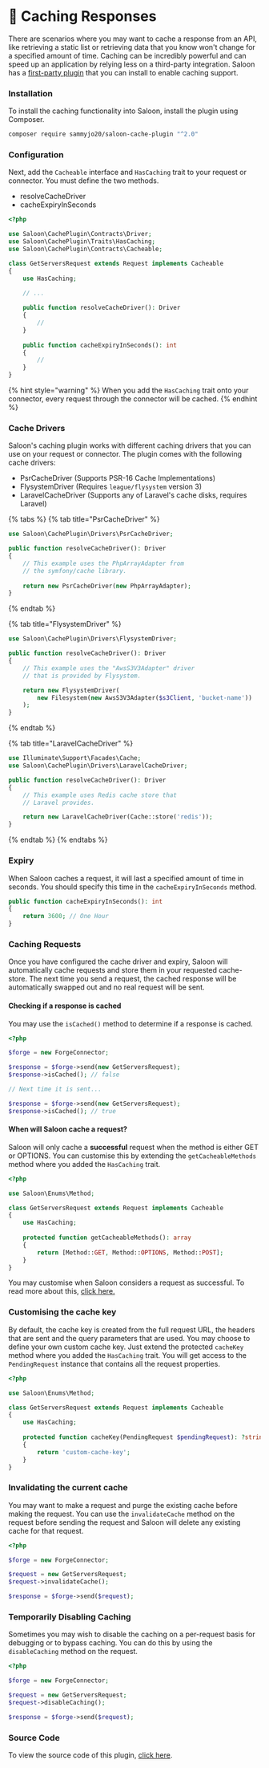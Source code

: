 # 🔁 Caching Responses

There are scenarios where you may want to cache a response from an API, like retrieving a static list or retrieving data that you know won't change for a specified amount of time. Caching can be incredibly powerful and can speed up an application by relying less on a third-party integration. Saloon has a [first-party plugin](https://github.com/Sammyjo20/saloon-cache-plugin) that you can install to enable caching support.&#x20;

### Installation

To install the caching functionality into Saloon, install the plugin using Composer.

```bash
composer require sammyjo20/saloon-cache-plugin "^2.0"
```

### Configuration

Next, add the `Cacheable`  interface and `HasCaching` trait to your request or connector. You must define the two methods.

* resolveCacheDriver
* cacheExpiryInSeconds

```php
<?php

use Saloon\CachePlugin\Contracts\Driver;
use Saloon\CachePlugin\Traits\HasCaching;
use Saloon\CachePlugin\Contracts\Cacheable;

class GetServersRequest extends Request implements Cacheable
{
    use HasCaching;

    // ...
    
    public function resolveCacheDriver(): Driver
    {
        //
    }
    
    public function cacheExpiryInSeconds(): int
    {
        //
    }
}
```

{% hint style="warning" %}
When you add the `HasCaching` trait onto your connector, every request through the connector will be cached.
{% endhint %}

### Cache Drivers

Saloon's caching plugin works with different caching drivers that you can use on your request or connector. The plugin comes with the following cache drivers:

* PsrCacheDriver (Supports PSR-16 Cache Implementations)
* FlysystemDriver (Requires `league/flysystem` version 3)
* LaravelCacheDriver (Supports any of Laravel's cache disks, requires Laravel)

{% tabs %}
{% tab title="PsrCacheDriver" %}
```php
use Saloon\CachePlugin\Drivers\PsrCacheDriver;

public function resolveCacheDriver(): Driver
{
    // This example uses the PhpArrayAdapter from 
    // the symfony/cache library.
    
    return new PsrCacheDriver(new PhpArrayAdapter);
}
```
{% endtab %}

{% tab title="FlysystemDriver" %}
```php
use Saloon\CachePlugin\Drivers\FlysystemDriver;

public function resolveCacheDriver(): Driver
{
    // This example uses the "AwsS3V3Adapter" driver
    // that is provided by Flysystem.

    return new FlysystemDriver(
        new Filesystem(new AwsS3V3Adapter($s3Client, 'bucket-name'))
    );
}
```
{% endtab %}

{% tab title="LaravelCacheDriver" %}
```php
use Illuminate\Support\Facades\Cache;
use Saloon\CachePlugin\Drivers\LaravelCacheDriver;

public function resolveCacheDriver(): Driver
{
    // This example uses Redis cache store that
    // Laravel provides.

    return new LaravelCacheDriver(Cache::store('redis'));
}
```
{% endtab %}
{% endtabs %}

### Expiry

When Saloon caches a request, it will last a specified amount of time in seconds. You should specify this time in the `cacheExpiryInSeconds` method.

```php
public function cacheExpiryInSeconds(): int
{
    return 3600; // One Hour
}
```

### Caching Requests

Once you have configured the cache driver and expiry, Saloon will automatically cache requests and store them in your requested cache-store. The next time you send a request, the cached response will be automatically swapped out and no real request will be sent.

#### Checking if a response is cached

You may use the `isCached()` method to determine if a response is cached.

```php
<?php

$forge = new ForgeConnector;

$response = $forge->send(new GetServersRequest);
$response->isCached(); // false

// Next time it is sent...

$response = $forge->send(new GetServersRequest);
$response->isCached(); // true
```

#### When will Saloon cache a request?

Saloon will only cache a **successful** request when the method is either GET or OPTIONS. You can customise this by extending the `getCacheableMethods` method where you added the `HasCaching` trait.

```php
<?php

use Saloon\Enums\Method;

class GetServersRequest extends Request implements Cacheable
{
    use HasCaching;
    
    protected function getCacheableMethods(): array
    {
        return [Method::GET, Method::OPTIONS, Method::POST];
    }
}
```

You may customise when Saloon considers a request as successful. To read more about this, [click here.](../the-basics/handling-failures.md#customising-when-saloon-thinks-a-request-has-failed)

### Customising the cache key

By default, the cache key is created from the full request URL, the headers that are sent and the query parameters that are used. You may choose to define your own custom cache key. Just extend the protected `cacheKey` method where you added the `HasCaching` trait. You will get access to the `PendingRequest` instance that contains all the request properties.

```php
<?php

use Saloon\Enums\Method;

class GetServersRequest extends Request implements Cacheable
{
    use HasCaching;
    
    protected function cacheKey(PendingRequest $pendingRequest): ?string
    {
        return 'custom-cache-key';
    }
}
```

### Invalidating the current cache

You may want to make a request and purge the existing cache before making the request. You can use the `invalidateCache` method on the request before sending the request and Saloon will delete any existing cache for that request.

```php
<?php

$forge = new ForgeConnector;

$request = new GetServersRequest;
$request->invalidateCache();

$response = $forge->send($request);
```

### Temporarily Disabling Caching

Sometimes you may wish to disable the caching on a per-request basis for debugging or to bypass caching. You can do this by using the `disableCaching` method on the request.

```php
<?php

$forge = new ForgeConnector;

$request = new GetServersRequest;
$request->disableCaching();

$response = $forge->send($request);
```

### Source Code

To view the source code of this plugin, [click here](https://github.com/Sammyjo20/saloon-cache-plugin).
